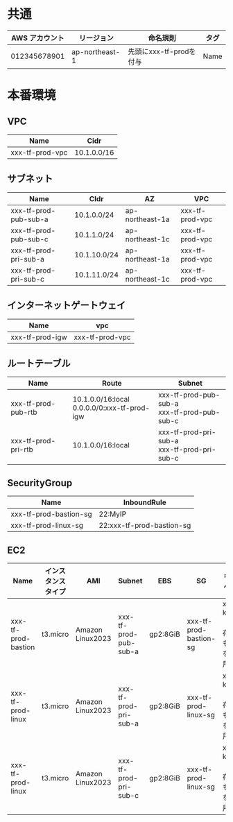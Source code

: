 # 共通
|AWS アカウント|リージョン|命名規則|タグ|
| ---- | ---- | ---- | ---- |
|012345678901|ap-northeast-1|先頭にxxx-tf-prodを付与|Name|

# 本番環境
## VPC
|Name|Cidr|
| ---- | ---- |
|xxx-tf-prod-vpc|10.1.0.0/16|

## サブネット
|Name|CIdr|AZ|VPC|
| ---- | ---- | ---- | ---- |
|xxx-tf-prod-pub-sub-a|10.1.0.0/24|ap-northeast-1a|xxx-tf-prod-vpc|
|xxx-tf-prod-pub-sub-c|10.1.1.0/24|ap-northeast-1c|xxx-tf-prod-vpc|
|xxx-tf-prod-pri-sub-a|10.1.10.0/24|ap-northeast-1a|xxx-tf-prod-vpc|
|xxx-tf-prod-pri-sub-c|10.1.11.0/24|ap-northeast-1c|xxx-tf-prod-vpc|

## インターネットゲートウェイ
|Name|vpc|
| ---- | ---- |
|xxx-tf-prod-igw|xxx-tf-prod-vpc|

## ルートテーブル
|Name|Route|Subnet|
| ---- | ---- | ---- |
|xxx-tf-prod-pub-rtb|10.1.0.0/16:local<br>0.0.0.0/0:xxx-tf-prod-igw|xxx-tf-prod-pub-sub-a<br>xxx-tf-prod-pub-sub-c|
|xxx-tf-prod-pri-rtb|10.1.0.0/16:local|xxx-tf-prod-pri-sub-a<br>xxx-tf-prod-pri-sub-c|

## SecurityGroup
|Name|InboundRule|
| ---- | ---- |
|xxx-tf-prod-bastion-sg|22:MyIP|
|xxx-tf-prod-linux-sg|22:xxx-tf-prod-bastion-sg|

## EC2
|Name|インスタンスタイプ|AMI|Subnet|EBS|SG|キーペア|
| ---- | ---- | ---- | ---- | ---- | ---- | ---- |
|xxx-tf-prod-bastion|t3.micro|Amazon Linux2023|xxx-tf-prod-pub-sub-a|gp2:8GiB|xxx-tf-prod-bastion-sg|xxx-key（既存のものを使用）|
|xxx-tf-prod-linux|t3.micro|Amazon Linux2023|xxx-tf-prod-pri-sub-a|gp2:8GiB|xxx-tf-prod-linux-sg|xxx-key（既存のものを使用）|
|xxx-tf-prod-linux|t3.micro|Amazon Linux2023|xxx-tf-prod-pri-sub-c|gp2:8GiB|xxx-tf-prod-linux-sg|xxx-key（既存のものを使用）|
